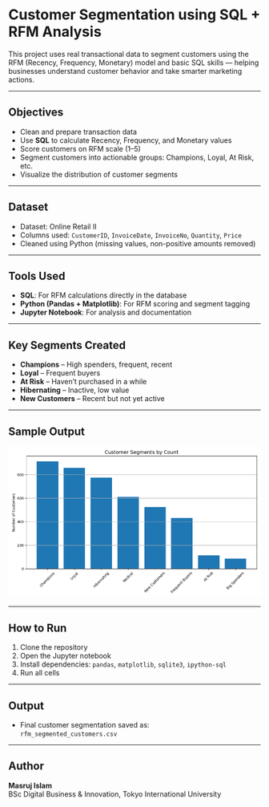 # Customer Segmentation using SQL + RFM Analysis

This project uses real transactional data to segment customers using the RFM (Recency, Frequency, Monetary) model and basic SQL skills — helping businesses understand customer behavior and take smarter marketing actions.

---

## Objectives

- Clean and prepare transaction data
- Use **SQL** to calculate Recency, Frequency, and Monetary values
- Score customers on RFM scale (1–5)
- Segment customers into actionable groups: Champions, Loyal, At Risk, etc.
- Visualize the distribution of customer segments

---

## Dataset

- Dataset: Online Retail II  
- Columns used: `CustomerID`, `InvoiceDate`, `InvoiceNo`, `Quantity`, `Price`
- Cleaned using Python (missing values, non-positive amounts removed)

---

## Tools Used

- **SQL**: For RFM calculations directly in the database
- **Python (Pandas + Matplotlib)**: For RFM scoring and segment tagging
- **Jupyter Notebook**: For analysis and documentation

---

## Key Segments Created

- **Champions** – High spenders, frequent, recent
- **Loyal** – Frequent buyers
- **At Risk** – Haven’t purchased in a while
- **Hibernating** – Inactive, low value
- **New Customers** – Recent but not yet active

---

##  Sample Output

![Bar chart showing customer segments](https://github.com/Nafy031/RFM-Project/blob/main/rfm_segments_chart.png?raw=true)

---

## How to Run

1. Clone the repository
2. Open the Jupyter notebook
3. Install dependencies: `pandas`, `matplotlib`, `sqlite3`, `ipython-sql`
4. Run all cells

---

##  Output

- Final customer segmentation saved as:  
  `rfm_segmented_customers.csv`

---

## Author

**Masruj Islam**  
BSc Digital Business & Innovation, Tokyo International University  



